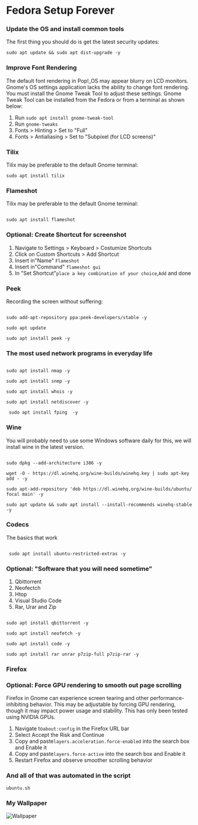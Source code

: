 # Fedora Setup Forever

### Update the OS and install common tools

The first thing you should do is get the latest security updates:

```shell
sudo apt update && sudo apt dist-upgrade -y
```
### Improve Font Rendering
The default font rendering in Pop!_OS may appear blurry on LCD monitors. Gnome's OS settings application lacks the ability to change font rendering. You must install the Gnome Tweak Tool to adjust these settings. Gnome Tweak Tool can be installed from the Fedora or from a terminal as shown below:

   1. Run `sudo apt install gnome-tweak-tool`
   2. Run `gnome-tweaks`
   3. Fonts > Hinting > Set to "Full"
   4. Fonts > Antialiasing > Set to "Subpixel (for LCD screens)"
### Tilix

Tilix may be preferable to the default Gnome terminal:

```shell
sudo apt install tilix
```

### Flameshot

Tilix may be preferable to the default Gnome terminal:

```shell

sudo apt install flameshot
```

### Optional: Create Shortcut for screenshot

1. Navigate to Settings > Keyboard > Costumize Shortcuts
2. Click on Custom Shortcuts > Add Shortcut
3. Insert in"Name" `Flameshot`
4. Insert in"Command" `flameshot gui`
5. In "Set Shortcut"`place a key combination of your choice`,`Add` and done


### Peek

Recording the screen without suffering:

```shell

sudo add-apt-repository ppa:peek-developers/stable -y 

sudo apt update

sudo apt install peek -y

```
### The most used network programs in everyday life 

```shell

sudo apt install nmap -y

sudo apt install snmp -y

sudo apt install whois -y

sudo apt install netdiscover -y

 sudo apt install fping  -y

```
### Wine

You will probably need to use some Windows software daily for this, we will install wine in the latest version.


```shell

sudo dpkg --add-architecture i386 -y

wget -O - https://dl.winehq.org/wine-builds/winehq.key | sudo apt-key add - -y

sudo apt-add-repository 'deb https://dl.winehq.org/wine-builds/ubuntu/ focal main' -y

sudo apt update && sudo apt install --install-recommends winehq-stable -y

```
### Codecs

The basics that work

```shell

 sudo apt install ubuntu-restricted-extras -y

```
### Optional: "Software that you will need sometime"

1. Qbittorrent
2. Neofectch
3. Htop
4. Visual Studio Code
5. Rar, Urar and Zip

```shell

sudo apt install qbittorrent -y

sudo apt install neofetch -y

sudo apt install code -y

sudo apt install rar unrar p7zip-full p7zip-rar -y

```


### Firefox

### Optional: Force GPU rendering to smooth out page scrolling

Firefox in Gnome can experience screen tearing and other performance-inhibiting behavior. This may be adjustable by forcing GPU rendering, though it may impact power usage and stability. This has only been tested using NVIDIA GPUs.


1. Navigate to`about:config` in the Firefox URL bar
2. Select Accept the Risk and Continue
3. Copy and paste`layers.acceleration.force-enabled` into the search box and Enable it
4. Copy and paste`layers.force-active` into the search box and Enable it
5. Restart Firefox and observe smoother scrolling behavior

### And all of that was automated in the script

`ubuntu.sh`

### My Wallpaper

![Wallpaper](https://github.com/Deyrick/pop-os-setup/blob/main/Dual%20Monitor%20Wallpaper%20-%20Imgur.jpg)
